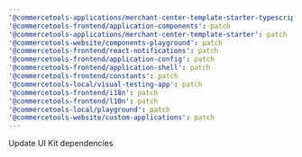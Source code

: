 ```yaml
---
'@commercetools-applications/merchant-center-template-starter-typescript': patch
'@commercetools-frontend/application-components': patch
'@commercetools-applications/merchant-center-template-starter': patch
'@commercetools-website/components-playground': patch
'@commercetools-frontend/react-notifications': patch
'@commercetools-frontend/application-config': patch
'@commercetools-frontend/application-shell': patch
'@commercetools-frontend/constants': patch
'@commercetools-local/visual-testing-app': patch
'@commercetools-frontend/i18n': patch
'@commercetools-frontend/l10n': patch
'@commercetools-local/playground': patch
'@commercetools-website/custom-applications': patch
---
```


Update UI Kit dependencies
